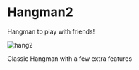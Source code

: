 # Hangman2
Hangman to play with friends!



![hang2](https://github.com/user-attachments/assets/f1c35238-03f5-433d-93c2-f6a7aec1959a)


Classic Hangman with a few extra features
